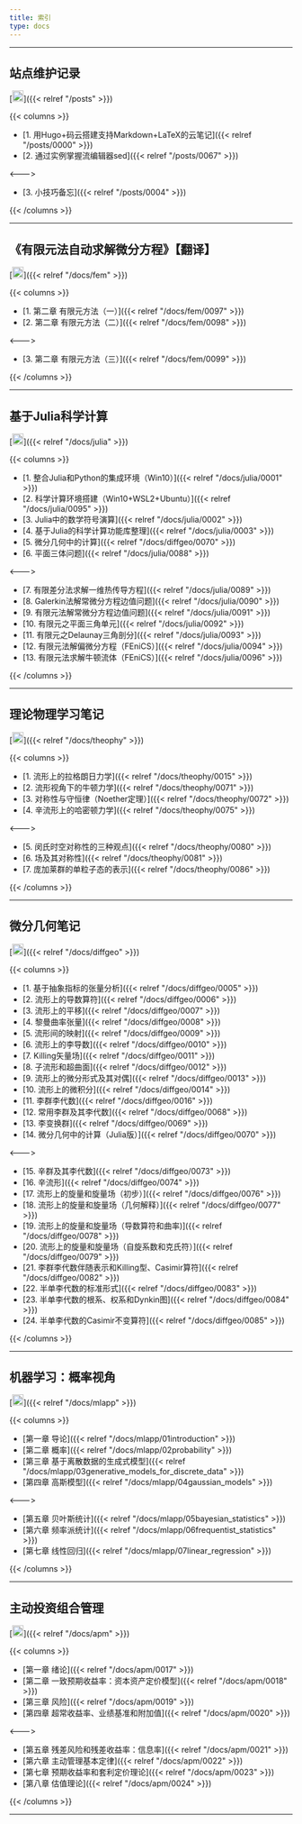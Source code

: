 ```yaml
---
title: 索引
type: docs
---
```


----------

## 站点维护记录
[<img src="/notes/link.jpg" width="20" height="20"/>]({{< relref "/posts" >}})

{{< columns >}}


- [1. 用Hugo+码云搭建支持Markdown+LaTeX的云笔记]({{< relref "/posts/0000" >}})  
- [2. 通过实例掌握流编辑器sed]({{< relref "/posts/0067" >}})  

<--->

- [3. 小技巧备忘]({{< relref "/posts/0004" >}})   

{{< /columns >}}

----------

## 《有限元法自动求解微分方程》【翻译】 
[<img src="/notes/link.jpg" width="20" height="20"/>]({{< relref "/docs/fem" >}})

{{< columns >}}

- [1. 第二章 有限元方法（一）]({{< relref "/docs/fem/0097" >}})    
- [2. 第二章 有限元方法（二）]({{< relref "/docs/fem/0098" >}})    

<--->    

- [3. 第二章 有限元方法（三）]({{< relref "/docs/fem/0099" >}})    


{{< /columns >}}


----------

## 基于Julia科学计算 
[<img src="/notes/link.jpg" width="20" height="20"/>]({{< relref "/docs/julia" >}})

{{< columns >}}

- [1. 整合Julia和Python的集成环境（Win10）]({{< relref "/docs/julia/0001" >}})  
- [2. 科学计算环境搭建（Win10+WSL2+Ubuntu）]({{< relref "/docs/julia/0095" >}})  
- [3. Julia中的数学符号演算]({{< relref "/docs/julia/0002" >}}) 
- [4. 基于Julia的科学计算功能库整理]({{< relref "/docs/julia/0003" >}})  
- [5. 微分几何中的计算]({{< relref "/docs/diffgeo/0070" >}})   
- [6. 平面三体问题]({{< relref "/docs/julia/0088" >}})  

<--->

- [7. 有限差分法求解一维热传导方程]({{< relref "/docs/julia/0089" >}})  
- [8. Galerkin法解常微分方程边值问题]({{< relref "/docs/julia/0090" >}})    
- [9. 有限元法解常微分方程边值问题]({{< relref "/docs/julia/0091" >}})    
- [10. 有限元之平面三角单元]({{< relref "/docs/julia/0092" >}})    
- [11. 有限元之Delaunay三角剖分]({{< relref "/docs/julia/0093" >}})    
- [12. 有限元法解偏微分方程（FEniCS）]({{< relref "/docs/julia/0094" >}})    
- [13. 有限元法求解牛顿流体（FEniCS）]({{< relref "/docs/julia/0096" >}})        

{{< /columns >}}

----------

## 理论物理学习笔记
[<img src="/notes/link.jpg" width="20" height="20"/>]({{< relref "/docs/theophy" >}})

{{< columns >}}

- [1. 流形上的拉格朗日力学]({{< relref "/docs/theophy/0015" >}}) 
- [2. 流形视角下的牛顿力学]({{< relref "/docs/theophy/0071" >}})
- [3. 对称性与守恒律（Noether定理）]({{< relref "/docs/theophy/0072" >}})
- [4. 辛流形上的哈密顿力学]({{< relref "/docs/theophy/0075" >}})

<--->
- [5. 闵氏时空对称性的三种观点]({{< relref "/docs/theophy/0080" >}})
- [6. 场及其对称性]({{< relref "/docs/theophy/0081" >}})
- [7. 庞加莱群的单粒子态的表示]({{< relref "/docs/theophy/0086" >}})

{{< /columns >}}

----------

## 微分几何笔记
[<img src="/notes/link.jpg" width="20" height="20"/>]({{< relref "/docs/diffgeo" >}})

{{< columns >}}

- [1. 基于抽象指标的张量分析]({{< relref "/docs/diffgeo/0005" >}})  
- [2. 流形上的导数算符]({{< relref "/docs/diffgeo/0006" >}}) 
- [3. 流形上的平移]({{< relref "/docs/diffgeo/0007" >}})    
- [4. 黎曼曲率张量]({{< relref "/docs/diffgeo/0008" >}})  
- [5. 流形间的映射]({{< relref "/docs/diffgeo/0009" >}})  
- [6. 流形上的李导数]({{< relref "/docs/diffgeo/0010" >}})  
- [7. Killing矢量场]({{< relref "/docs/diffgeo/0011" >}})  
- [8. 子流形和超曲面]({{< relref "/docs/diffgeo/0012" >}})
- [9. 流形上的微分形式及其对偶]({{< relref "/docs/diffgeo/0013" >}})
- [10. 流形上的微积分]({{< relref "/docs/diffgeo/0014" >}}) 
- [11. 李群李代数]({{< relref "/docs/diffgeo/0016" >}})
- [12. 常用李群及其李代数]({{< relref "/docs/diffgeo/0068" >}})
- [13. 李变换群]({{< relref "/docs/diffgeo/0069" >}})
- [14. 微分几何中的计算（Julia版）]({{< relref "/docs/diffgeo/0070" >}})

<--->
  
- [15. 辛群及其李代数]({{< relref "/docs/diffgeo/0073" >}}) 
- [16. 辛流形]({{< relref "/docs/diffgeo/0074" >}})
- [17. 流形上的旋量和旋量场（初步）]({{< relref "/docs/diffgeo/0076" >}})
- [18. 流形上的旋量和旋量场（几何解释）]({{< relref "/docs/diffgeo/0077" >}})
- [19. 流形上的旋量和旋量场（导数算符和曲率)]({{< relref "/docs/diffgeo/0078" >}})
- [20. 流形上的旋量和旋量场（自旋系数和克氏符）]({{< relref "/docs/diffgeo/0079" >}})
- [21. 李群李代数伴随表示和Killing型、Casimir算符]({{< relref "/docs/diffgeo/0082" >}})
- [22. 半单李代数的标准形式]({{< relref "/docs/diffgeo/0083" >}})
- [23. 半单李代数的根系、权系和Dynkin图]({{< relref "/docs/diffgeo/0084" >}})
- [24. 半单李代数的Casimir不变算符]({{< relref "/docs/diffgeo/0085" >}})

{{< /columns >}}

----------

## 机器学习：概率视角
[<img src="/notes/link.jpg" width="20" height="20"/>]({{< relref "/docs/mlapp" >}})

{{< columns >}}

- [第一章 导论]({{< relref "/docs/mlapp/01introduction" >}})
- [第二章 概率]({{< relref "/docs/mlapp/02probability" >}})
- [第三章 基于离散数据的生成式模型]({{< relref "/docs/mlapp/03generative_models_for_discrete_data" >}})
- [第四章 高斯模型]({{< relref "/docs/mlapp/04gaussian_models" >}})

<--->

- [第五章 贝叶斯统计]({{< relref "/docs/mlapp/05bayesian_statistics" >}})
- [第六章 频率派统计]({{< relref "/docs/mlapp/06frequentist_statistics" >}})
- [第七章 线性回归]({{< relref "/docs/mlapp/07linear_regression" >}})

{{< /columns >}}

----------

## 主动投资组合管理
[<img src="/notes/link.jpg" width="20" height="20"/>]({{< relref "/docs/apm" >}})

{{< columns >}}

- [第一章 绪论]({{< relref "/docs/apm/0017" >}})
- [第二章 一致预期收益率：资本资产定价模型]({{< relref "/docs/apm/0018" >}})
- [第三章 风险]({{< relref "/docs/apm/0019" >}})
- [第四章 超常收益率、业绩基准和附加值]({{< relref "/docs/apm/0020" >}})

<--->

- [第五章 残差风险和残差收益率：信息率]({{< relref "/docs/apm/0021" >}})
- [第六章 主动管理基本定律]({{< relref "/docs/apm/0022" >}})
- [第七章 预期收益率和套利定价理论]({{< relref "/docs/apm/0023" >}})
- [第八章 估值理论]({{< relref "/docs/apm/0024" >}})

{{< /columns >}}

----------

